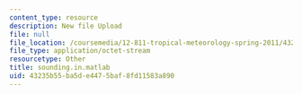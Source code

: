 ```yaml
---
content_type: resource
description: New file Upload
file: null
file_location: /coursemedia/12-811-tropical-meteorology-spring-2011/43235b55ba5de4475baf8fd11583a890_sounding.in.matlab
file_type: application/octet-stream
resourcetype: Other
title: sounding.in.matlab
uid: 43235b55-ba5d-e447-5baf-8fd11583a890
---
```

